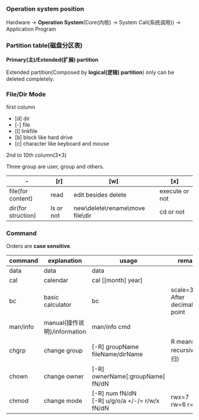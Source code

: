 ### Operation system position
Hardware -> **Operation System**(Core(内核) -> System Call(系统调用)) -> Application Program

### Partition table(磁盘分区表)
**Primary(主)/Extended(扩展) partition**

Extended partition(Composed by **logical(逻辑) partition**) only can be deleted completely.

### File/Dir Mode
first column

- [d] dir
- [-] file
- [l] linkfile
- [b] block like hard drive
- [c] character like keyboard and mouse

2nd to 10th column(3*3)

Three group are user, group and others.

-|[r] | [w] | [x]
-|-|-|-
file(for content)|read|edit besides delete| execute or not
dir(for struction)|ls or not|new\delete\rename\move file\dir| cd or not


### Command
Orders are **case sensitive**.

command | explanation | usage |remark
-|-|-|-
data | data | data|
cal | calendar | cal [[month] year]|
bc | basic calculator| bc | scale=3 After decimal point
man/info | manual(操作说明)/information| man/info cmd|
chgrp	| change group | [-R] groupName fileName/dirName | R means recursive(递归)
chown	| change owner | [-R] ownerName[:groupName] fN/dN|
chmod	| change mode | [-R] num fN/dN<br>[-R] u/g/o/a +/-/= r/w/x fN/dN| rwx=7 rw=6 r=4